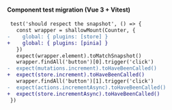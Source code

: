 #### Component test migration (Vue 3 + Vitest)


```diff
 test('should respect the snapshot', () => {
   const wrapper = shallowMount(Counter, {
-    global: { plugins: [store] }
+    global: { plugins: [pinia] }
   })
   expect(wrapper.element).toMatchSnapshot()
   wrapper.findAll('button')[0].trigger('click')
-  expect(mutations.increment).toHaveBeenCalled()
+  expect(store.increment).toHaveBeenCalled()
   wrapper.findAll('button')[1].trigger('click')
-  expect(actions.incrementAsync).toHaveBeenCalled()
+  expect(store.incrementAsync).toHaveBeenCalled()
 })
```


<aside class="notes">
</aside>
